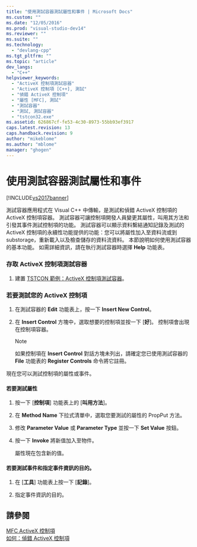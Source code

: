```yaml
---
title: "使用測試容器測試屬性和事件 | Microsoft Docs"
ms.custom: ""
ms.date: "12/05/2016"
ms.prod: "visual-studio-dev14"
ms.reviewer: ""
ms.suite: ""
ms.technology: 
  - "devlang-cpp"
ms.tgt_pltfrm: ""
ms.topic: "article"
dev_langs: 
  - "C++"
helpviewer_keywords: 
  - "ActiveX 控制項測試容器"
  - "ActiveX 控制項 [C++], 測試"
  - "偵錯 ActiveX 控制項"
  - "屬性 [MFC], 測試"
  - "測試容器"
  - "測試, 測試容器"
  - "tstcon32.exe"
ms.assetid: 626867cf-fe53-4c30-8973-55bb93ef3917
caps.latest.revision: 13
caps.handback.revision: 9
author: "mikeblome"
ms.author: "mblome"
manager: "ghogen"
---
```

# 使用測試容器測試屬性和事件
[!INCLUDE[vs2017banner](../assembler/inline/includes/vs2017banner.md)]

測試容器應用程式在 Visual C\+\+ 中傳輸，是測試和偵錯 ActiveX 控制項的 ActiveX 控制項容器。  測試容器可讓控制項開發人員變更其屬性，叫用其方法和引發其事件測試控制項的功能。  測試容器可以顯示資料繫結通知記錄及測試的 ActiveX 控制項的永續性功能提供的功能：您可以將屬性加入至資料流或到 substorage，重新載入以及檢查儲存的資料流資料。  本節說明如何使用測試容器的基本功能。  如需詳細資訊，請在執行測試容器時選擇 **Help** 功能表。  
  
### 存取 ActiveX 控制項測試容器  
  
1.  建置 [TSTCON 範例：ActiveX 控制項測試容器](../top/visual-cpp-samples.md)。  
  
### 若要測試您的 ActiveX 控制項  
  
1.  在測試容器的 **Edit** 功能表上，按一下 **Insert New Control**。  
  
2.  在 **Insert Control** 方塊中，選取想要的控制項並按一下 \[**好**\]。  控制項會出現在控制項容器。  
  
    > [!NOTE]
    >  如果控制項在 **Insert Control** 對話方塊未列出，請確定您已使用測試容器的 **File** 功能表的 **Register Controls** 命令將它註冊。  
  
 現在您可以測試控制項的屬性或事件。  
  
#### 若要測試屬性  
  
1.  按一下 \[**控制項**\] 功能表上的 \[**叫用方法**\]。  
  
2.  在 **Method Name** 下拉式清單中，選取您要測試的屬性的 PropPut 方法。  
  
3.  修改 **Parameter Value** 或 **Parameter Type** 並按一下 **Set Value** 按鈕。  
  
4.  按一下 **Invoke**  將新值加入至物件。  
  
     屬性現在包含新的值。  
  
#### 若要測試事件和指定事件資訊的目的。  
  
1.  在 \[**工具**\] 功能表上按一下 \[**記錄**\]。  
  
2.  指定事件資訊的目的。  
  
## 請參閱  
 [MFC ActiveX 控制項](../mfc/mfc-activex-controls.md)   
 [如何：偵錯 ActiveX 控制項](../Topic/How%20to:%20Debug%20an%20ActiveX%20Control.md)